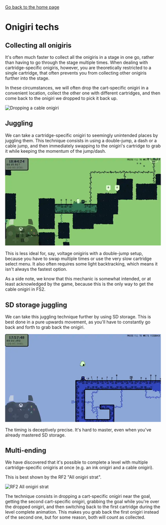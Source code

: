 [Go back to the home page](https://github.com/Doublevil/scbspeedrun)

# Onigiri techs

## Collecting all onigiris

It's often much faster to collect all the onigiris in a stage in one go, rather than having to go through the stage multiple times. When dealing with cartridge-specific onigiris, however, you are theoretically restricted to a single cartridge, that often prevents you from collecting other onigiris further into the stage.

In these circumstances, we will often drop the cart-specific onigiri in a convenient location, collect the other one with different cartridges, and then come back to the onigiri we dropped to pick it back up.

![Dropping a cable onigiri](https://github.com/Doublevil/scbspeedrun/blob/main/media/tech/Onigiri_Drop.webp)

## Juggling

We can take a cartridge-specific onigiri to seemingly unintended places by juggling them. This technique consists in using a double-jump, a dash or a cable jump, and then immediately swapping to the onigiri's cartridge to grab it while keeping the momentum of the jump/dash.

![Jump juggling](https://github.com/Doublevil/scbspeedrun/blob/main/media/tech/Onigiri_JumpJuggle.webp)

This is less ideal for, say, voltage onigiris with a double-jump setup, because you have to swap multiple times or use the very slow cartridge select menu. It also often requires some light backtracking, which means it isn't always the fastest option.

As a side note, we know that this mechanic is somewhat intended, or at least acknowledged by the game, because this is the only way to get the cable onigiri in FS2.

## SD storage juggling

We can take this juggling technique further by using SD storage. This is best done in a pure upwards movement, as you'll have to constantly go back and forth to grab back the onigiri.

![SD Storage juggling](https://github.com/Doublevil/scbspeedrun/blob/main/media/tech/Onigiri_SDSJuggle.webp)

The timing is deceptively precise. It's hard to master, even when you've already mastered SD storage.

## Multi-ending

We have discovered that it's possible to complete a level with multiple cartridge-specific onigiris at once (e.g. an ink onigiri and a cable onigiri).

This is best shown by the RF2 "All onigiri strat".

![RF2 All onigiri strat](https://github.com/Doublevil/scbspeedrun/blob/main/media/levels/RF/RF2_AllOnigiri.webp)

The technique consists in dropping a cart-specific onigiri near the goal, getting the second cart-specific onigiri, grabbing the goal while you're over the dropped onigiri, and then switching back to the first cartridge during the level complete animation. This makes you grab back the first onigiri instead of the second one, but for some reason, both will count as collected.
